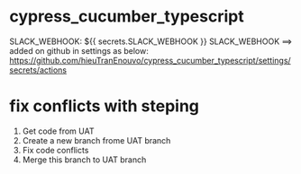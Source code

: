 # cypress_cucumber_typescript

SLACK_WEBHOOK: ${{ secrets.SLACK_WEBHOOK }}
SLACK_WEBHOOK ==> added on github in settings as below:
https://github.com/hieuTranEnouvo/cypress_cucumber_typescript/settings/secrets/actions

# fix conflicts with steping

1. Get code from UAT
2. Create a new branch frome UAT branch
3. Fix code conflicts
4. Merge this branch to UAT branch
